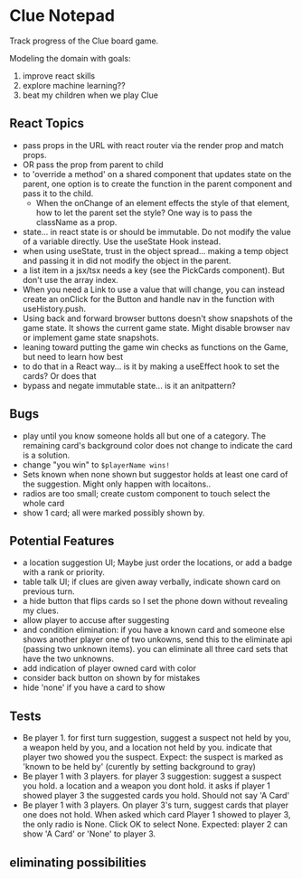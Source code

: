 # Clue Notepad

Track progress of the Clue board game.

Modeling the domain with goals:

1. improve react skills
2. explore machine learning??
3. beat my children when we play Clue

## React Topics

- pass props in the URL with react router via the render prop and match props.
- OR pass the prop from parent to child
- to 'override a method' on a shared component that updates state on the parent, one option is to create the function in the parent component and pass it to the child.
  - When the onChange of an element effects the style of that element, how to let the parent set the style? One way is to pass the className as a prop.
- state... in react state is or should be immutable. Do not modify the value of a variable directly. Use the useState Hook instead.
- when using useState, trust in the object spread... making a temp object and passing it in did not modify the object in the parent.
- a list item in a jsx/tsx needs a key (see the PickCards component). But don't use the array index.
- When you need a Link to use a value that will change, you can instead create an onClick for the Button and handle nav in the function with useHistory.push.
- Using back and forward browser buttons doesn't show snapshots of the game state. It shows the current game state. Might disable browser nav or implement game state snapshots.
- leaning toward putting the game win checks as functions on the Game, but need to learn how best
- to do that in a React way... is it by making a useEffect hook to set the cards? Or does that 
- bypass and negate immutable state... is it an anitpattern?

## Bugs

- play until you know someone holds all but one of a category. The remaining card's background color does not change to indicate the card is a solution.
- change "you win" to `$playerName wins!`
- Sets known when none shown but suggestor holds at least one card of the suggestion. Might only happen with locaitons..
- radios are too small; create custom component to touch select the whole card
- show 1 card; all were marked possibly shown by.

## Potential Features

- a location suggestion UI; Maybe just order the locations, or add a badge with a rank or priority.
- table talk UI; if clues are given away verbally, indicate shown card on previous turn.
- a hide button that flips cards so I set the phone down without revealing my clues.
- allow player to accuse after suggesting
- and condition elimination: if you have a known card and someone else shows another player one of two unkowns, send this to the eliminate api (passing two unknown items). you can eliminate all three card sets that have the two unknowns.
- add indication of player owned card with color
- consider back button on shown by for mistakes
- hide 'none' if you have a card to show

## Tests

- Be player 1. for first turn suggestion, suggest a suspect not held by you, a weapon held by you, and a location not held by you. indicate that player two showed you the suspect. Expect: the suspect is marked as 'known to be held by' (curently by setting background to gray)
- Be player 1 with 3 players. for player 3 suggestion: suggest a suspect you hold. a location and a weapon you dont hold. it asks if player 1 showed player 3 the suggested cards you hold. Should not say 'A Card'
- Be player 1 with 3 players. On player 3's turn, suggest cards that player one does not hold. When asked which card Player 1 showed to player 3, the only radio is None. Click OK to select None. Expected: player 2 can show 'A Card' or 'None' to player 3.

## eliminating possibilities


  